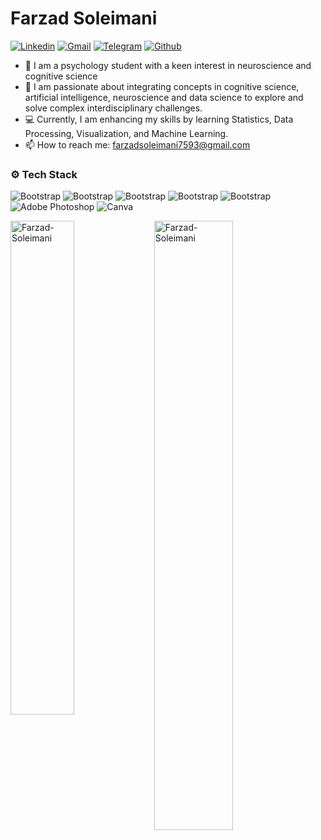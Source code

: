 # Farzad Soleimani

[![Linkedin](https://img.shields.io/badge/-LinkedIn-blue?style=flat&logo=Linkedin&logoColor=white)](www.linkedin.com/in/farzadsoleimani7593)
[![Gmail](https://img.shields.io/badge/-Gmail-c14438?style=flat&logo=Gmail&logoColor=white)](mailto:farzadsoleimani7593@gmail.com)
[![Telegram](https://img.shields.io/badge/Telegram-26A5E4?style=flat&logo=telegram&logoColor=white)](https://t.me/FarzadSoleimani7593)
[![Github](https://img.shields.io/github/followers/Farzad-Soleimani?label=Follow&style=social)](https://github.com/Farzad-Soleimani)

- 🌱 I am a psychology student with a keen interest in neuroscience and cognitive science
- 🧠 I am passionate about integrating concepts in cognitive science, artificial intelligence, neuroscience and data science to explore and solve complex interdisciplinary challenges.
- 💻 Currently, I am enhancing my skills by learning Statistics, Data Processing, Visualization, and Machine Learning.
- 📫 How to reach me: farzadsoleimani7593@gmail.com


### ⚙️ Tech Stack

![Bootstrap](https://img.shields.io/badge/-Python-05122A?style=flat-square&logo=Python&color=353535) ![Bootstrap](https://img.shields.io/badge/-Matplotlib-05122A?style=flat-square&logo=Matplotlib&color=353535) ![Bootstrap](https://img.shields.io/badge/-Visual%20Studio%20Code-05122A?style=flat-square&logo=Visual-Studio-Code&color=353535) ![Bootstrap](https://img.shields.io/badge/Linux-FCC624?style=flat&logo=linux&logoColor=black) ![Bootstrap](https://img.shields.io/badge/Ubuntu-E95420?style=flat&logo=ubuntu&logoColor=white) ![Adobe Photoshop](https://img.shields.io/badge/adobephotoshop-%2331A8FF.svg?logo=adobephotoshop&logoColor=white) ![Canva](https://img.shields.io/badge/Canva-%2300C4CC.svg?logo=Canva&logoColor=white) 


<div>
  <img width="45%" align="left" src="https://github-readme-stats.vercel.app/api/top-langs?username=Farzad-Soleimani&show_icons=true&locale=en&layout=compact" alt="Farzad-Soleimani" />
  <img width="50%"  src="https://github-readme-streak-stats.herokuapp.com/?user=Farzad-Soleimani&" alt="Farzad-Soleimani" />
</div>
